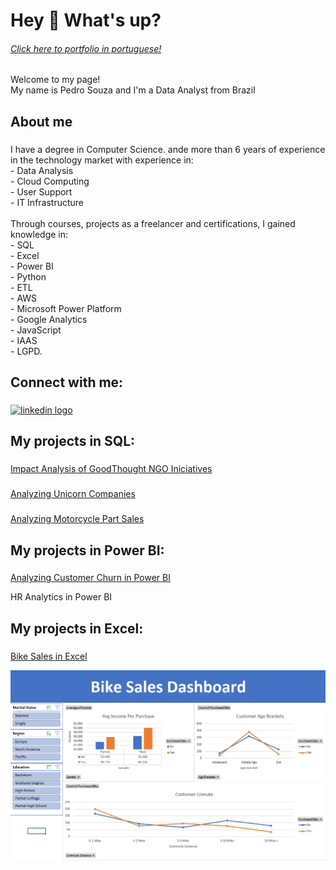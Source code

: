 <h1 align="left">Hey 👋 What's up?</h1>

<h6><a href="https://github.com/pedrohsouzadf/pedrohsouzadf/edit/main/README-pt.md#olá--tudo-bem">Click here to portfolio in portuguese! </a> </h6>

###

<p align="left">Welcome to my page!<br>My name is Pedro Souza and I'm a Data Analyst from Brazil</p>

###

<h2 align="left">About me</h2>

###

<p align="left">I have a degree in Computer Science. ande more than 6 years of experience in the technology market with experience in:<br>     - Data Analysis<br>     - Cloud Computing <br>     - User Support <br>     - IT Infrastructure<br><br>Through courses, projects as a freelancer and certifications, I gained knowledge in:<br>- SQL<br>- Excel<br>- Power BI<br>- Python<br>- ETL<br>- AWS<br>- Microsoft Power Platform<br>- Google Analytics<br>- JavaScript<br>- IAAS<br>- LGPD.</p>

###

<h2 align="left">Connect with me:</h2>

###

<div align="left">
  <a href="https://www.linkedin.com/in/pedro-henrique-s/" target="_blank">
    <img src="https://raw.githubusercontent.com/maurodesouza/profile-readme-generator/master/src/assets/icons/social/linkedin/default.svg" width="52" height="40" alt="linkedin logo"  />
  </a>
</div>

###

<h2 align="left">My projects in SQL:</h2>

###

[Impact Analysis of GoodThought NGO Iniciatives](https://www.datacamp.com/datalab/w/b6b43819-79db-486d-b164-92dbc2416b40/edit)

###

[Analyzing Unicorn Companies](https://www.datacamp.com/datalab/w/0289d67a-29b0-4517-9b66-7c892a65cb88/edit)

###

[Analyzing Motorcycle Part Sales](https://www.datacamp.com/datalab/w/61749e8d-817e-4692-b6ea-7425d6c51b7a/edit)

###

<h2 align="left">My projects in Power BI:</h2>

###

[Analyzing Customer Churn in Power BI](https://github.com/pedrohsouzadf/pedrohsouzadf/blob/main/Analyzing%20Customer%20Churn%20in%20Power%20BI.pbix)
<p align="left">HR Analytics in Power BI</p>

###

<h2 align="left">My projects in Excel:</h2>

###

[Bike Sales in Excel](https://github.com/pedrohsouzadf/pedrohsouzadf/blob/main/Excel%20Project%20-%20Portfolio.xlsx)

![Bike Sales in Excel](https://github.com/pedrohsouzadf/pedrohsouzadf/blob/main/bikesalesexcel.png)

###
